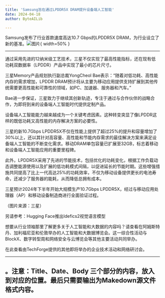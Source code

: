 ```yaml
---
title: 'Samsung旨在通过LPDDR5X DRAM提升设备端人工智能'
date: 2024-04-18
author: ByteAILib

---
```


Samsung发布了行业首款速度高达10.7 Gbps的LPDDR5X DRAM，为行业设立了新的基准。![图片](https://www.artificialintelligence-news.com/wp-content/uploads/sites/9/2024/04/samsung-lpddr5x-dram-on-device-ai-artificial-intelligenc-optimised.jpg){ width=50% }

---
通过采用先进的12纳米级工艺技术，三星不仅实现了最高性能指标，还在现有低功耗双数据率（LPDDR）产品中实现了最小的芯片尺寸。

三星Memory产品规划执行副总裁YongCheol Bae表示：“随着对低功耗、高性能内存的需求增加，LPDDR DRAM预计将从主要为移动应用提供支持扩展到其他传统需要更高性能和可靠性的领域，如PC、加速器、服务器和汽车。”

Bae进一步保证，三星致力于继续其创新轨迹，专注于通过与合作伙伴的战略合作，为即将到来的设备端人工智能时代提供定制产品。

设备端人工智能能力越来越成为一个关键考虑因素。这种转变突显了像LPDDR这样的既低功耗又高性能的内存解决方案的必要性。

三星的新10.7Gbps LPDDR5X不仅在性能上提供了超过25%的提升和容量增加了30%以上，还以其针对高容量、高性能和节能内存需求的最佳解决方案来满足设备端人工智能的不断变化需求。移动DRAM单包容量已扩展至32GB，标志着移动和设备端人工智能应用的重要里程碑。

此外，LPDDR5X采用了先进的节能技术，包括优化的功耗变化，根据工作负载动态调整能源使用以及扩展的低功耗模式间隔，以促进延长的节能时期。这些增强措施共同提高了比上一代高达25%的功耗效率，不仅为移动设备提供更长的电池寿命，还减少了服务器的能耗，从而降低总拥有成本。

三星预计2024年下半年开始大规模生产10.7Gbps LPDDR5X，经过与移动应用处理器（AP）和移动设备制造商进行全面验证过程。

（图片来源：三星）

另请参考：Hugging Face推出Idefics2视觉语言模型

想要从行业领袖那里了解更多关于人工智能和大数据的内容吗？请查看在阿姆斯特丹、加利福尼亚和伦敦举办的人工智能和大数据博览会。这一综合性活动与BlockX、数字转型周和网络安全与云博览会等其他主要活动共同举办。

在此查看由TechForge提供的其他即将举办的企业技术活动和网络研讨会。

---

。注意：Title、Date、Body 三个部分的内容，放入到对应的位置。最后只需要输出为Makedown源文件格式内容。
---
